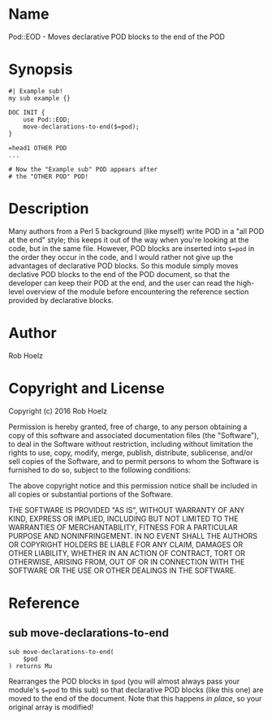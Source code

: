# Name

Pod::EOD - Moves declarative POD blocks to the end of the POD

# Synopsis

```perl6
#| Example sub!
my sub example {}

DOC INIT {
    use Pod::EOD;
    move-declarations-to-end($=pod);
}

=head1 OTHER POD
...

# Now the "Example sub" POD appears after
# the "OTHER POD" POD!
```

# Description

Many authors from a Perl 5 background (like myself) write POD in a "all POD at the end" style; this keeps it out of the way when you're looking at the code, but in the same file. However, POD blocks are inserted into `$=pod` in the order they occur in the code, and I would rather not give up the advantages of declarative POD blocks. So this module simply moves declative POD blocks to the end of the POD document, so that the developer can keep their POD at the end, and the user can read the high-level overview of the module before encountering the reference section provided by declarative blocks.

# Author

Rob Hoelz

# Copyright and License

Copyright (c) 2016 Rob Hoelz

Permission is hereby granted, free of charge, to any person obtaining a copy of this software and associated documentation files (the "Software"), to deal in the Software without restriction, including without limitation the rights to use, copy, modify, merge, publish, distribute, sublicense, and/or sell copies of the Software, and to permit persons to whom the Software is furnished to do so, subject to the following conditions:

The above copyright notice and this permission notice shall be included in all copies or substantial portions of the Software.

THE SOFTWARE IS PROVIDED "AS IS", WITHOUT WARRANTY OF ANY KIND, EXPRESS OR IMPLIED, INCLUDING BUT NOT LIMITED TO THE WARRANTIES OF MERCHANTABILITY, FITNESS FOR A PARTICULAR PURPOSE AND NONINFRINGEMENT. IN NO EVENT SHALL THE AUTHORS OR COPYRIGHT HOLDERS BE LIABLE FOR ANY CLAIM, DAMAGES OR OTHER LIABILITY, WHETHER IN AN ACTION OF CONTRACT, TORT OR OTHERWISE, ARISING FROM, OUT OF OR IN CONNECTION WITH THE SOFTWARE OR THE USE OR OTHER DEALINGS IN THE SOFTWARE.

# Reference

## sub move-declarations-to-end

```perl6
sub move-declarations-to-end(
    $pod
) returns Mu
```

Rearranges the POD blocks in `$pod` (you will almost always pass your module's `$=pod` to this sub) so that declarative POD blocks (like this one) are moved to the end of the document. Note that this happens *in place*, so your original array is modified!
